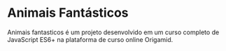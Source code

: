 # Animais Fantásticos
Animais fantasticos é um projeto desenvolvido em um curso completo de JavaScript ES6+ na plataforma de curso online Origamid.
